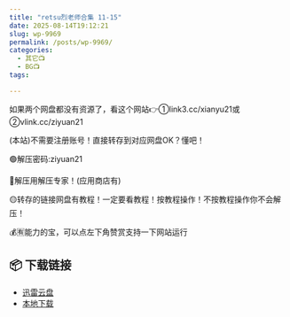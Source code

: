 ```yaml
---
title: "retsu烈老师合集 11-15"
date: 2025-08-14T19:12:21
slug: wp-9969
permalink: /posts/wp-9969/
categories:
  - 其它📺
  - BG📺
tags:

---
```


如果两个网盘都没有资源了，看这个网站👉①link3.cc/xianyu21或②vlink.cc/ziyuan21

(本站)不需要注册账号！直接转存到对应网盘OK？懂吧！

🟢解压密码:ziyuan21

🔵解压用解压专家！(应用商店有)

🟡转存的链接网盘有教程！一定要看教程！按教程操作！不按教程操作你不会解压！

💰🈶能力的宝，可以点左下角赞赏支持一下网站运行

## 📦 下载链接
- [迅雷云盘](https://blziyuan21.com/pay-download/9969?key=118ac3a1d0&down_id=0)
- [本地下载](https://blziyuan21.com/pay-download/9969?key=118ac3a1d0&down_id=1)

